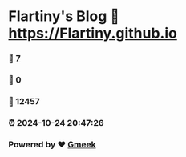 # Flartiny's Blog :link: https://Flartiny.github.io 
### :page_facing_up: [7](https://Flartiny.github.io/tag.html) 
### :speech_balloon: 0 
### :hibiscus: 12457 
### :alarm_clock: 2024-10-24 20:47:26 
### Powered by :heart: [Gmeek](https://github.com/Meekdai/Gmeek)
